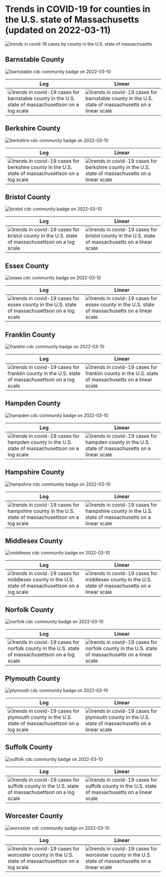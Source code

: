 Trends in COVID-19 for counties in the U.S. state of Massachusetts (updated on 2022-03-11)
==========================================================================================

![trends in covid-19 cases by county in the U.S. state of
massachusetts](./images/ma_county_covid.png)

Barnstable County
-----------------

![barnstable cdc community
badge](https://img.shields.io/badge/CDC%20Community%20Level-Low-success.svg)
on 2022-03-10

<table>
<colgroup>
<col style="width: 50%" />
<col style="width: 50%" />
</colgroup>
<thead>
<tr class="header">
<th>Log</th>
<th>Linear</th>
</tr>
</thead>
<tbody>
<tr class="odd">
<td><img src="./images/barnstable_county_covid_log.png" alt="trends in covid-19 cases for barnstable county in the U.S. state of massachusettson on a log scale" /></td>
<td><img src="./images/barnstable_county_covid_linear.png" alt="trends in covid-19 cases for barnstable county in the U.S. state of massachusetts on a linear scale" /></td>
</tr>
</tbody>
</table>

Berkshire County
----------------

![berkshire cdc community
badge](https://img.shields.io/badge/CDC%20Community%20Level-Low-success.svg)
on 2022-03-10

<table>
<colgroup>
<col style="width: 50%" />
<col style="width: 50%" />
</colgroup>
<thead>
<tr class="header">
<th>Log</th>
<th>Linear</th>
</tr>
</thead>
<tbody>
<tr class="odd">
<td><img src="./images/berkshire_county_covid_log.png" alt="trends in covid-19 cases for berkshire county in the U.S. state of massachusettson on a log scale" /></td>
<td><img src="./images/berkshire_county_covid_linear.png" alt="trends in covid-19 cases for berkshire county in the U.S. state of massachusetts on a linear scale" /></td>
</tr>
</tbody>
</table>

Bristol County
--------------

![bristol cdc community
badge](https://img.shields.io/badge/CDC%20Community%20Level-Low-success.svg)
on 2022-03-10

<table>
<colgroup>
<col style="width: 50%" />
<col style="width: 50%" />
</colgroup>
<thead>
<tr class="header">
<th>Log</th>
<th>Linear</th>
</tr>
</thead>
<tbody>
<tr class="odd">
<td><img src="./images/bristol_county_covid_log.png" alt="trends in covid-19 cases for bristol county in the U.S. state of massachusettson on a log scale" /></td>
<td><img src="./images/bristol_county_covid_linear.png" alt="trends in covid-19 cases for bristol county in the U.S. state of massachusetts on a linear scale" /></td>
</tr>
</tbody>
</table>

Essex County
------------

![essex cdc community
badge](https://img.shields.io/badge/CDC%20Community%20Level-Low-success.svg)
on 2022-03-10

<table>
<colgroup>
<col style="width: 50%" />
<col style="width: 50%" />
</colgroup>
<thead>
<tr class="header">
<th>Log</th>
<th>Linear</th>
</tr>
</thead>
<tbody>
<tr class="odd">
<td><img src="./images/essex_county_covid_log.png" alt="trends in covid-19 cases for essex county in the U.S. state of massachusettson on a log scale" /></td>
<td><img src="./images/essex_county_covid_linear.png" alt="trends in covid-19 cases for essex county in the U.S. state of massachusetts on a linear scale" /></td>
</tr>
</tbody>
</table>

Franklin County
---------------

![franklin cdc community
badge](https://img.shields.io/badge/CDC%20Community%20Level-Low-success.svg)
on 2022-03-10

<table>
<colgroup>
<col style="width: 50%" />
<col style="width: 50%" />
</colgroup>
<thead>
<tr class="header">
<th>Log</th>
<th>Linear</th>
</tr>
</thead>
<tbody>
<tr class="odd">
<td><img src="./images/franklin_county_covid_log.png" alt="trends in covid-19 cases for franklin county in the U.S. state of massachusettson on a log scale" /></td>
<td><img src="./images/franklin_county_covid_linear.png" alt="trends in covid-19 cases for franklin county in the U.S. state of massachusetts on a linear scale" /></td>
</tr>
</tbody>
</table>

Hampden County
--------------

![hampden cdc community
badge](https://img.shields.io/badge/CDC%20Community%20Level-Low-success.svg)
on 2022-03-10

<table>
<colgroup>
<col style="width: 50%" />
<col style="width: 50%" />
</colgroup>
<thead>
<tr class="header">
<th>Log</th>
<th>Linear</th>
</tr>
</thead>
<tbody>
<tr class="odd">
<td><img src="./images/hampden_county_covid_log.png" alt="trends in covid-19 cases for hampden county in the U.S. state of massachusettson on a log scale" /></td>
<td><img src="./images/hampden_county_covid_linear.png" alt="trends in covid-19 cases for hampden county in the U.S. state of massachusetts on a linear scale" /></td>
</tr>
</tbody>
</table>

Hampshire County
----------------

![hampshire cdc community
badge](https://img.shields.io/badge/CDC%20Community%20Level-Low-success.svg)
on 2022-03-10

<table>
<colgroup>
<col style="width: 50%" />
<col style="width: 50%" />
</colgroup>
<thead>
<tr class="header">
<th>Log</th>
<th>Linear</th>
</tr>
</thead>
<tbody>
<tr class="odd">
<td><img src="./images/hampshire_county_covid_log.png" alt="trends in covid-19 cases for hampshire county in the U.S. state of massachusettson on a log scale" /></td>
<td><img src="./images/hampshire_county_covid_linear.png" alt="trends in covid-19 cases for hampshire county in the U.S. state of massachusetts on a linear scale" /></td>
</tr>
</tbody>
</table>

Middlesex County
----------------

![middlesex cdc community
badge](https://img.shields.io/badge/CDC%20Community%20Level-Low-success.svg)
on 2022-03-10

<table>
<colgroup>
<col style="width: 50%" />
<col style="width: 50%" />
</colgroup>
<thead>
<tr class="header">
<th>Log</th>
<th>Linear</th>
</tr>
</thead>
<tbody>
<tr class="odd">
<td><img src="./images/middlesex_county_covid_log.png" alt="trends in covid-19 cases for middlesex county in the U.S. state of massachusettson on a log scale" /></td>
<td><img src="./images/middlesex_county_covid_linear.png" alt="trends in covid-19 cases for middlesex county in the U.S. state of massachusetts on a linear scale" /></td>
</tr>
</tbody>
</table>

Norfolk County
--------------

![norfolk cdc community
badge](https://img.shields.io/badge/CDC%20Community%20Level-Low-success.svg)
on 2022-03-10

<table>
<colgroup>
<col style="width: 50%" />
<col style="width: 50%" />
</colgroup>
<thead>
<tr class="header">
<th>Log</th>
<th>Linear</th>
</tr>
</thead>
<tbody>
<tr class="odd">
<td><img src="./images/norfolk_county_covid_log.png" alt="trends in covid-19 cases for norfolk county in the U.S. state of massachusettson on a log scale" /></td>
<td><img src="./images/norfolk_county_covid_linear.png" alt="trends in covid-19 cases for norfolk county in the U.S. state of massachusetts on a linear scale" /></td>
</tr>
</tbody>
</table>

Plymouth County
---------------

![plymouth cdc community
badge](https://img.shields.io/badge/CDC%20Community%20Level-Low-success.svg)
on 2022-03-10

<table>
<colgroup>
<col style="width: 50%" />
<col style="width: 50%" />
</colgroup>
<thead>
<tr class="header">
<th>Log</th>
<th>Linear</th>
</tr>
</thead>
<tbody>
<tr class="odd">
<td><img src="./images/plymouth_county_covid_log.png" alt="trends in covid-19 cases for plymouth county in the U.S. state of massachusettson on a log scale" /></td>
<td><img src="./images/plymouth_county_covid_linear.png" alt="trends in covid-19 cases for plymouth county in the U.S. state of massachusetts on a linear scale" /></td>
</tr>
</tbody>
</table>

Suffolk County
--------------

![suffolk cdc community
badge](https://img.shields.io/badge/CDC%20Community%20Level-Low-success.svg)
on 2022-03-10

<table>
<colgroup>
<col style="width: 50%" />
<col style="width: 50%" />
</colgroup>
<thead>
<tr class="header">
<th>Log</th>
<th>Linear</th>
</tr>
</thead>
<tbody>
<tr class="odd">
<td><img src="./images/suffolk_county_covid_log.png" alt="trends in covid-19 cases for suffolk county in the U.S. state of massachusettson on a log scale" /></td>
<td><img src="./images/suffolk_county_covid_linear.png" alt="trends in covid-19 cases for suffolk county in the U.S. state of massachusetts on a linear scale" /></td>
</tr>
</tbody>
</table>

Worcester County
----------------

![worcester cdc community
badge](https://img.shields.io/badge/CDC%20Community%20Level-Low-success.svg)
on 2022-03-10

<table>
<colgroup>
<col style="width: 50%" />
<col style="width: 50%" />
</colgroup>
<thead>
<tr class="header">
<th>Log</th>
<th>Linear</th>
</tr>
</thead>
<tbody>
<tr class="odd">
<td><img src="./images/worcester_county_covid_log.png" alt="trends in covid-19 cases for worcester county in the U.S. state of massachusettson on a log scale" /></td>
<td><img src="./images/worcester_county_covid_linear.png" alt="trends in covid-19 cases for worcester county in the U.S. state of massachusetts on a linear scale" /></td>
</tr>
</tbody>
</table>
